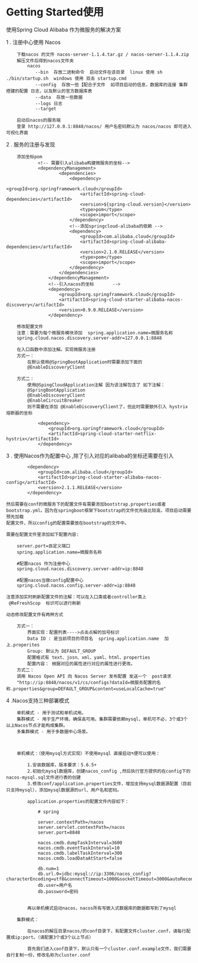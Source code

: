 # Getting Started使用
使用Spring Cloud Alibaba 作为微服务的解决方案

1 . 注册中心使用 Nacos
    
        下载nacos 的文件 nacos-server-1.1.4.tar.gz / nacos-server-1.1.4.zip
        解压文件后得到nacos文件夹
            nacos
               --bin  存放二进制命令  启动文件在该目录  linux 使用 sh ./bin/startup.sh  windows 使用 双击 startup.cmd
               --config  存放一些【配合子文件  如项目启动的信息，数据库的连接 集群搭建的配置 日志，以及默认的官方数据库表
               --data  存放一些数据
               --logs 日志
               --target 
               
        启动后nacos的服务端
        登录 http://127.0.0.1:8848/nacos/ 用户名密码默认为 nacos/nacos 即可进入可视化界面
    
    
2 . 服务的注册与发现

        添加坐标pom
                <!-- 需要引入alibaba构建微服务的坐标-->
                <dependencyManagement>
                        <dependencies>
                            <dependency>
                                <groupId>org.springframework.cloud</groupId>
                                <artifactId>spring-cloud-dependencies</artifactId>
                                <version>${spring-cloud.version}</version>
                                <type>pom</type>
                                <scope>import</scope>
                            </dependency>
                            <!--添加springcloud-alibaba的依赖 -->
                            <dependency>
                                <groupId>com.alibaba.cloud</groupId>
                                <artifactId>spring-cloud-alibaba-dependencies</artifactId>
                                <version>2.1.0.RELEASE</version>
                                <type>pom</type>
                                <scope>import</scope>
                            </dependency>
                        </dependencies>
                    </dependencyManagement>
                    <!--引入nacos的坐标       -->
                    <dependency>
                        <groupId>org.springframework.cloud</groupId>
                        <artifactId>spring-cloud-starter-alibaba-nacos-discovery</artifactId>
                        <version>0.9.0.RELEASE</version>
                    </dependency>

        修改配置文件
        注意：需要为每个微服务模块添加  spring.application.name=微服务名称
        spring.cloud.nacos.discovery.server-addr=127.0.0.1:8848
    
        在入口函数中添加注解。实现微服务注册
        方式一：
            在默认使用@SpringBootApplication时需要添加下面的
            @EnableDiscoveryClient
    
        方式二：
            使用@SpingCloudApplication注解 因为该注解包含了 如下注解：
            @SpringBootApplication
            @EnableDiscoveryClient
            @EnableCircuitBreaker
            则不需要在添加 @EnableDiscoveryClient了，但此时需要额外引入 hystrix熔断器的坐标
        
                <dependency>
                    <groupId>org.springframework.cloud</groupId>
                    <artifactId>spring-cloud-starter-netflix-hystrix</artifactId>
                </dependency>
        


3 . 使用Nacos作为配置中心 ,除了引入对应的alibaba的坐标还需要在引入
    
            <dependency>
                <groupId>com.alibaba.cloud</groupId>
                <artifactId>spring-cloud-starter-alibaba-nacos-config</artifactId>
                <version>2.1.1.RELEASE</version>
            </dependency>
            
    然后需要在conf的微服务下的配置文件有需要添加bootstrap.properties或者bootstrap.yml。因为在springboot框架下bootstrap的文件优先级比较高，项目启动需要预先加载
    配置文件，所以config的配置需要放在bootstrap的文件中。
    
    需要在配置文件里添加如下配置内容:
    
        server.port=自定义端口
        spring.application.name=微服务名称
    
        #配置nacos 作为注册中心
        spring.cloud.nacos.discovery.server-addr=ip:8848
    
        #配置nacos当做config配置中心
        spring.cloud.nacos.config.server-addr=ip:8848
    
    注意添加实时刷新配置文件的注解：可以在入口类或者controller类上
     @ReFreshScop  标识可以进行刷新
    
    动态修改配置文件有两种方式
    
        方式一：
            界面实现：配置列表---->点击点解的加号标识
            Data ID : 是当前项目的项目名  spring.application.name  加上.properites
            Group: 默认为 DEFAULT_GROUP
            配置格式有 text、josn、xml、yaml、html、properties
            配置内容： 根据对应的属性进行对应的属性进行更改。
        方式二：
        调用 Nacos Open API 向 Nacos Server 发布配置 发送一个  post请求
        "http://ip:8848/nacos/v1/cs/configs?dataId=微服务配置的名称.properties&group=DEFAULT_GROUP&content=useLocalCache=true"
            
            
            
 4 .Nacos支持三种部署模式
    
        单机模式 - 用于测试和单机试用。
        集群模式 - 用于生产环境，确保高可用。集群需要依赖mysql，单机可不必，3个或3个以上Nacos节点才能构成集群。
        多集群模式 - 用于多数据中心场景。
        
        
        
        单机模式：（使用mysql方式实现）不使用mysql 直接启动٩便可以使用：
            
            1.安装数据库，版本要求：5.6.5+
            2.初始化mysql数据库，创建nacos_config ,然后执行官方提供的在config下的nacos-mysql.sql文件进行表的创建
            3.修改conf/application.properties文件，增加支持mysql数据源配置（目前只支持mysql），添加mysql数据源的url、用户名和密码。
        
            application.properties的配置文件内容如下：
            
                # spring
                 
                server.contextPath=/nacos
                server.servlet.contextPath=/nacos
                server.port=8848
                 
                nacos.cmdb.dumpTaskInterval=3600
                nacos.cmdb.eventTaskInterval=10
                nacos.cmdb.labelTaskInterval=300
                nacos.cmdb.loadDataAtStart=false
                 
                db.num=1
                db.url.0=jdbc:mysql://ip:3306/nacos_config?characterEncoding=utf8&connectTimeout=1000&socketTimeout=3000&autoReconnect=true
                db.user=用户名
                db.password=密码
                
                
            再以单机模式启动nacos，nacos所有写嵌入式数据库的数据都写到了mysql
            
        集群模式：
        
            在nacos的解压目录nacos/的conf目录下，有配置文件cluster.conf，请每行配置成ip:port。（请配置3个或3个以上节点）
            
            首先我们进入conf目录下，默认只有一个cluster.conf.example文件，我们需要自行复制一份，修改名称为cluster.conf
    
    